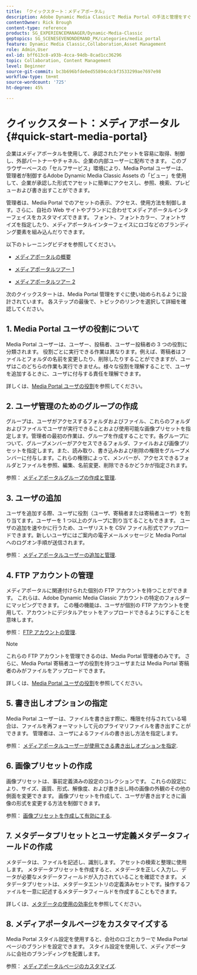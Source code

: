 ```yaml
---
title: 「クイックスタート：メディアポータル」
description: Adobe Dynamic Media Classicで Media Portal の手法と管理をすぐに使い始めるのに役立つ、Media Portal の概要とクイックスタートです。
contentOwner: Rick Brough
content-type: reference
products: SG_EXPERIENCEMANAGER/Dynamic-Media-Classic
geptopics: SG_SCENESEVENONDEMAND_PK/categories/media_portal
feature: Dynamic Media Classic,Collaboration,Asset Management
role: Admin,User
exl-id: bff613c8-a93b-4cca-94db-8cad1cc36296
topic: Collaboration, Content Management
level: Beginner
source-git-commit: bc3b696bfde0ed55894cdcbf3533299ae7697e98
workflow-type: tm+mt
source-wordcount: '725'
ht-degree: 45%

---
```


# クイックスタート：メディアポータル{#quick-start-media-portal}

企業はメディアポータルを使用して、承認されたアセットを容易に取得、制御し、外部パートナーやチャネル、企業の内部ユーザーに配布できます。 このブラウザーベースの「セルフサービス」環境により、Media Portal ユーザーは、管理者が制御するAdobe Dynamic Media Classic Assets の「ビュー」を使用して、企業が承認した形式でアセットに簡単にアクセスし、参照、検索、プレビューおよび書き出すことができます。

管理者は、Media Portal でのアセットの表示、アクセス、使用方法を制御します。さらに、自社の Web サイトやブランドに合わせてメディアポータルインターフェイスをカスタマイズできます。 フォント、フォントカラー、フォントサイズを指定したり、メディアポータルインターフェイスにロゴなどのブランディング要素を組み込んだりできます。

以下のトレーニングビデオを参照してください。

* [メディアポータルの概要](https://s7d5.scene7.com/s7viewers/html5/VideoViewer.html?videoserverurl=https://s7d5.scene7.com/is/content/&amp;emailurl=https://s7d5.scene7.com/s7/emailFriend&amp;serverUrl=https://s7d5.scene7.com/is/image/&amp;config=Scene7SharedAssets/Universal_HTML5_Video&amp;contenturl=https://s7d5.scene7.com/skins/&amp;asset=S7tutorials/544_mp_overview1_converted%20renamed_Done-AVS)

* [メディアポータルツアー 1](https://s7d5.scene7.com/s7viewers/html5/VideoViewer.html?videoserverurl=https://s7d5.scene7.com/is/content/&amp;emailurl=https://s7d5.scene7.com/s7/emailFriend&amp;serverUrl=https://s7d5.scene7.com/is/image/&amp;config=Scene7SharedAssets/Universal_HTML5_Video&amp;contenturl=https://s7d5.scene7.com/skins/&amp;asset=S7tutorials/545_mp_tour1_user_converted%20renamed_Done-AVS)

* [メディアポータルツアー 2](https://s7d5.scene7.com/s7viewers/html5/VideoViewer.html?videoserverurl=https://s7d5.scene7.com/is/content/&amp;emailurl=https://s7d5.scene7.com/s7/emailFriend&amp;serverUrl=https://s7d5.scene7.com/is/image/&amp;config=Scene7SharedAssets/Universal_HTML5_Video&amp;contenturl=https://s7d5.scene7.com/skins/&amp;asset=S7tutorials/546_mp_tour2_admin_converted%20renamed_Done-AVS)

次のクイックスタートは、Media Portal 管理をすぐに使い始められるように設計されています。 各ステップの最後で、トピックのリンクを選択して詳細を確認してください。

## 1. Media Portal ユーザの役割について

Media Portal ユーザーは、ユーザー、投稿者、ユーザー投稿者の 3 つの役割に分類されます。 役割ごとに実行できる作業は異なります。例えば、寄稿者はファイルとフォルダの名前を変更したり、削除したりすることができますが、ユーザはこのどちらの作業も実行できません。様々な役割を理解することで、ユーザを追加するときに、ユーザに付与する責任を理解できます。

詳しくは、[Media Portal ユーザの役割](media-portal-user-roles.md#media_portal_user_roles)を参照してください。

## 2. ユーザ管理のためのグループの作成

グループは、ユーザがアクセスするフォルダおよびファイル、これらのフォルダおよびファイルでユーザが実行できることおよび使用可能な画像プリセットを指定します。管理者の最初の作業は、グループを作成することです。各グループについて、グループメンバーがアクセスできるフォルダ、ファイルおよび画像プリセットを指定します。また、読み取り、書き込みおよび削除の権限をグループメンバーに付与します。これらの権限によって、メンバーが、アクセスできるフォルダとファイルを参照、編集、名前変更、削除できるかどうかが指定されます。

参照： [メディアポータルグループの作成と管理](creating-media-portal-groups.md#creating_and_managing_media_portal_groups).

## 3. ユーザの追加

ユーザを追加する際、ユーザに役割（ユーザ、寄稿者または寄稿者ユーザ）を割り当てます。ユーザーを 1 つ以上のグループに割り当てることもできます。 ユーザの追加を速やかに行うため、ユーザリストを CSV ファイル形式でアップロードできます。新しいユーザにはご案内の電子メールメッセージと Media Portal へのログオン手順が送信されます。

参照： [メディアポータルユーザーの追加と管理](adding-media-portal-users.md#adding_and_managing_media_portal_users).

## 4. FTP アカウントの管理

メディアポータルに関連付けられた個別の FTP アカウントを持つことができます。 これらは、Adobe Dynamic Media Classic アカウントの特定のフォルダーにマッピングできます。 この種の機能は、ユーザが個別の FTP アカウントを使用して、アカウントにデジタルアセットをアップロードできるようにすることを意味します。

参照： [FTP アカウントの管理](ftp-accounts.md#managing_ftp_accounts).

>[!NOTE]
>
>これらの FTP アカウントを管理できるのは、Media Portal 管理者のみです。 さらに、Media Portal 寄稿者ユーザの役割を持つユーザまたは Media Portal 寄稿者のみがファイルをアップロードできます。

詳しくは、[Media Portal ユーザの役割](media-portal-user-roles.md#media_portal_user_roles)を参照してください。

## 5. 書き出しオプションの指定

Media Portal ユーザーは、ファイルを書き出す際に、権限を付与されている場合は、ファイルを再フォーマットして元のプライマリファイルを書き出すことができます。 管理者は、ユーザによるファイルの書き出し方法を指定します。

参照： [メディアポータルユーザーが使用できる書き出しオプションを指定](specifying-export-options-available-media.md#specifying_export_options_available_to_media_portal_users).

## 6. 画像プリセットの作成

画像プリセットは、事前定義済みの設定のコレクションです。 これらの設定により、サイズ、画質、形式、解像度、および書き出し時の画像の外観のその他の側面を変更できます。 画像プリセットを作成して、ユーザが書き出すときに画像の形式を変更する方法を制御できます。

参照： [画像プリセットを作成して有効にする](creating-enabling-image-presets.md#creating_and_enabling_image_presets).

## 7. メタデータプリセットとユーザ定義メタデータフィールドの作成

メタデータは、ファイルを記述し、識別します。 アセットの検索と整理に使用します。 メタデータプリセットを作成すると、メタデータを正しく入力し、データが必要なメタデータフィールドが入力されていることを確認できます。 メタデータプリセットは、メタデータエントリの定義済みセットです。操作するファイルを一意に記述するメタデータフィールドを作成することもできます。

詳しくは、[メタデータの使用の効率化](making-efficient-metadata.md#making_more_efficient_use_of_metadata)を参照してください。

## 8. メディアポータルページをカスタマイズする

Media Portal スタイル設定を使用すると、会社のロゴとカラーで Media Portal ページのブランドを設定できます。 スタイル設定を使用して、メディアポータルに会社のブランディングを配置します。

参照： [メディアポータルページのカスタマイズ](customizing-media-portal-screen.md#customizing_the_media_portal_screen).
